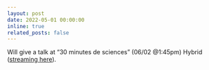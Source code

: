 ```yaml
---
layout: post
date: 2022-05-01 00:00:00
inline: true
related_posts: false
---
```


Will give a talk at “30 minutes de sciences” (06/02 @1:45pm) Hybrid (<a href="https://live.paris.inria.fr/channels/demihs/" rel="noopener" target="blank">streaming here</a>).
